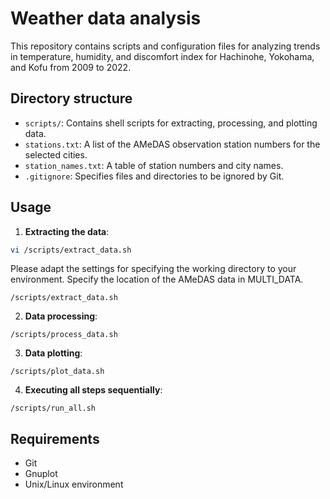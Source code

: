 # Weather data analysis

This repository contains scripts and configuration files for analyzing trends in temperature, humidity, and discomfort index for Hachinohe, Yokohama, and Kofu from 2009 to 2022.

## Directory structure

- `scripts/`: Contains shell scripts for extracting, processing, and plotting data.
- `stations.txt`: A list of the AMeDAS observation station numbers for the selected cities.
- `station_names.txt`: A table of station numbers and city names.
- `.gitignore`: Specifies files and directories to be ignored by Git.

## Usage

1. **Extracting the data**:
```bash
vi /scripts/extract_data.sh
```
Please adapt the settings for specifying the working directory to your environment.
Specify the location of the AMeDAS data in MULTI_DATA.
```bash.
/scripts/extract_data.sh
```

2. **Data processing**:
```bash.
/scripts/process_data.sh
```

3. **Data plotting**:
```bash.
/scripts/plot_data.sh
```

4. **Executing all steps sequentially**:
```bash.
/scripts/run_all.sh
```


## Requirements

- Git
- Gnuplot
- Unix/Linux environment
